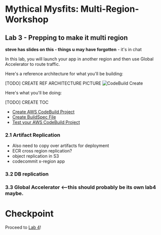 # Mythical Mysfits: Multi-Region-Workshop

## Lab 3 - Prepping to make it multi region
**steve has slides on this - things u may have forgotten** - it's in chat

In this lab, you will launch your app in another region and then use Global Accelerator to route traffic. 

Here's a reference architecture for what you'll be building:

[TODO] CREATE REF ARCHITECTURE PICTURE
![CodeBuild Create](images/arch-codebuild.png)

Here's what you'll be doing:

[TODO] CREATE TOC
* [Create AWS CodeBuild Project](#create-aws-codebuild-project)
* [Create BuildSpec File](#create-buildspec-file)
* [Test your AWS CodeBuild Project](#test-your-aws-codebuild-project)

### 2.1 Artifact Replication
- Also need to copy over artifacts for deployment
- ECR cross region replication?
- object replication in S3
- codecommit x-region app

### 3.2 DB replication

### 3.3 Global Accelerator <--this should probably be its own lab4 maybe. 

# Checkpoint 

Proceed to [Lab 4](../lab-4-globalacc)!
